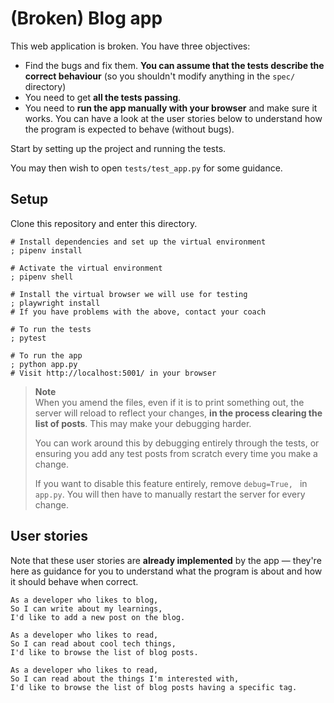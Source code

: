 # (Broken) Blog app

This web application is broken. You have three objectives:

* Find the bugs and fix them. **You can assume that the tests describe the
  correct behaviour** (so you shouldn't modify anything in the `spec/`
  directory)
* You need to get **all the tests passing**.
* You need to **run the app manually with your browser** and make sure it works.
  You can have a look at the user stories below to understand how the program is
  expected to behave (without bugs). 

Start by setting up the project and running the tests.

You may then wish to open `tests/test_app.py` for some guidance.

## Setup

Clone this repository and enter this directory.

```shell
# Install dependencies and set up the virtual environment
; pipenv install

# Activate the virtual environment
; pipenv shell

# Install the virtual browser we will use for testing
; playwright install
# If you have problems with the above, contact your coach

# To run the tests
; pytest

# To run the app
; python app.py
# Visit http://localhost:5001/ in your browser
```

> **Note**  
> When you amend the files, even if it is to print something out, the server
> will reload to reflect your changes, **in the process clearing the list of
> posts**. This may make your debugging harder.
> 
> You can work around this by debugging entirely through the tests, or ensuring
> you add any test posts from scratch every time you make a change.
> 
> If you want to disable this feature entirely, remove `debug=True, ` in
> `app.py`. You will then have to manually restart the server for every change.

## User stories

Note that these user stories are **already implemented** by the app — they're
here as guidance for you to understand what the program is about and how it
should behave when correct.

```
As a developer who likes to blog,
So I can write about my learnings,
I'd like to add a new post on the blog.
```

```
As a developer who likes to read,
So I can read about cool tech things,
I'd like to browse the list of blog posts.
```

```
As a developer who likes to read,
So I can read about the things I'm interested with,
I'd like to browse the list of blog posts having a specific tag.
```

